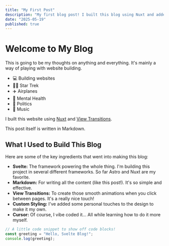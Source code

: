 ```yaml
---
title: "My First Post"
description: "My first blog post! I built this blog using Nuxt and added cool view transitions."
date: "2025-05-19"
published: true
---
```


# Welcome to My Blog

This is going to be my thoughts on anything and everything. It's mainly a way of playing with website building.

* 💻 Building websites
* 🖖🏽 Star Trek
* ✈️ Airplanes
* 🧠 Mental Health
* 📰 Politics
* 🎹 Music

I built this website using [Nuxt](https://svelte.dev/) and [View Transitions](https://svelte.dev/blog/view-transitions).

This post itself is written in Markdown.

## What I Used to Build This Blog

Here are some of the key ingredients that went into making this blog:

* **Svelte:** The framework powering the whole thing. I'm building this project in several different frameworks. So far Astro and Nuxt are my favorite.
* **Markdown:** For writing all the content (like this post!). It's so simple and effective.
* **View Transitions:** To create those smooth animations when you click between pages. It's a really nice touch!
* **Custom Styling:** I've added some personal touches to the design to make it my own.
* **Cursor:** Of course, I vibe coded it... All while learning how to do it more myself.

```js
// A little code snippet to show off code blocks!
const greeting = "Hello, Svelte Blog!";
console.log(greeting);
```
